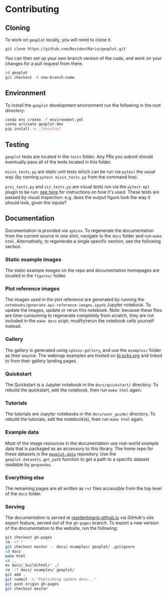 # Contributing

## Cloning

To work on `geoplot` locally, you will need to clone it.

```git
git clone https://github.com/ResidentMario/geoplot.git
```

You can then set up your own branch version of the code, and work on your changes for a pull request from there.

```bash
cd geoplot
git checkout -B new-branch-name
```

## Environment

To install the `geoplot` development environment run the following in the root directory:

```bash
conda env create -f environment.yml
conda activate geoplot-dev
pip install -e .[develop]
```

## Testing

`geoplot` tests are located in the `tests` folder. Any PRs you submit should eventually pass all of the tests located in this folder.

`mixin_tests.py` are static unit tests which can be run via `pytest` the usual way (by running `pytest mixin_tests.py` from the command line).

`proj_tests.py` and `viz_tests.py` are visual tests run via the `pytest-mpl` plugin to be run: [see here](https://github.com/matplotlib/pytest-mpl#using) for instructions on how it's used. These tests are passed by visual inspection: e.g. does the output figure look the way it _should_ look, given the inputs?

## Documentation

Documentation is provided via `sphinx`. To regenerate the documentation from the current source in one shot, navigate to the `docs` folder and run `make html`. Alternatively, to regenerate a single specific section, see the following section.

### Static example images

The static example images on the repo and documentation homepages are located in the `figures/` folder.

### Plot reference images

The images used in the plot reference are generated by running the  `notebooks/generate-api-reference-images.ipynb` Jupyter notebook. To update the images, update or rerun this notebook. Note: because these files are time-consuming to regenerate completely from scratch, they are not included in the `make docs` scipt; modify/rerun the notebook cells yourself instead.

### Gallery

The gallery is generated using `sphinx-gallery`, and use the `examples/` folder as their source. The webmap examples are hosted on [bl.ocks.org](http://bl.ocks.org/) and linked to from their gallery landing pages.

### Quickstart

The Quickstart is a Jupyter notebook in the `docs/quickstart/` directory. To rebuild the quickstart, edit the notebook, then run `make html` again.

### Tutorials

The tutorials are Jupyter notebooks in the `docs/user_guide/` directory. To rebuild the tutorials, edit the notebook(s), then run `make html` again.

### Example data

Most of the image resources in the documentation use real-world example data that is packaged as an accessory to this library. The home repo for these datasets is the [`geoplot-data`](https://github.com/ResidentMario/geoplot-data) repository. Use the `geoplot.datasets.get_path` function to get a path to a specific dataset readable by `geopandas`.

### Everything else

The remaining pages are all written as `rst` files accessible from the top level of the `docs` folder.

### Serving

The documentation is served at [residentmario.github.io](https://residentmario.github.io/geoplot/index.html) via GitHub's site export feature, served out of the `gh-pages` branch. To export a new version of the documentation to the website, run the following:

```bash
git checkout gh-pages
rm -rf *
git checkout master -- docs/ examples/ geoplot/ .gitignore
cd docs
make html
cd ..
mv docs/_build/html/* ./
rm -rf docs/ examples/ geoplot/
git add .
git commit -m "Publishing update docs..."
git push origin gh-pages
git checkout master
```
